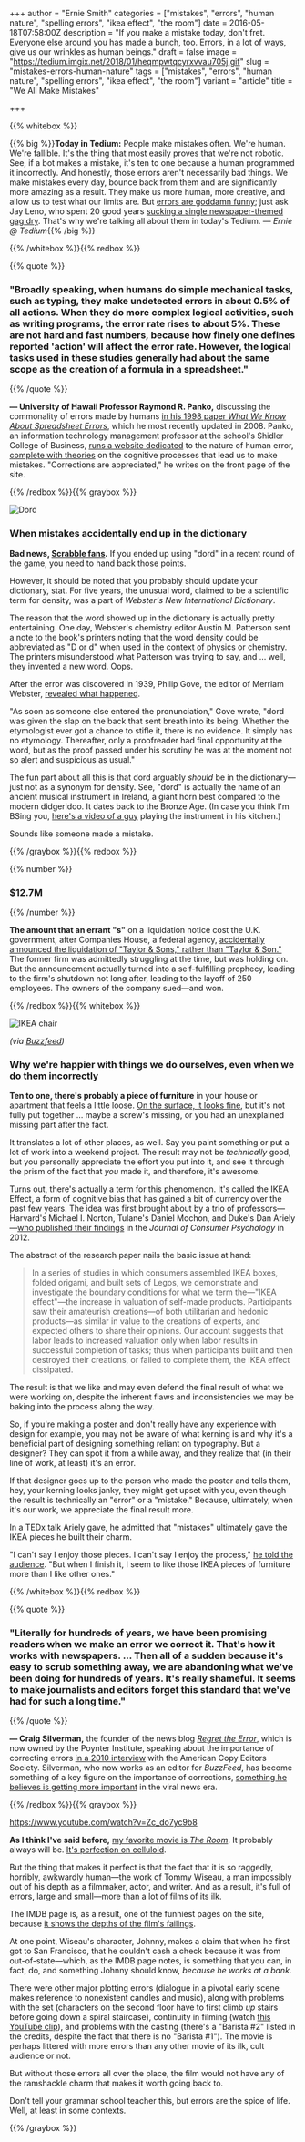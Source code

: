+++
author = "Ernie Smith"
categories = ["mistakes", "errors", "human nature", "spelling errors", "ikea effect", "the room"]
date = 2016-05-18T07:58:00Z
description = "If you make a mistake today, don't fret. Everyone else around you has made a bunch, too. Errors, in a lot of ways, give us our wrinkles as human beings."
draft = false
image = "https://tedium.imgix.net/2018/01/heqmpwtqcyrxvvau705j.gif"
slug = "mistakes-errors-human-nature"
tags = ["mistakes", "errors", "human nature", "spelling errors", "ikea effect", "the room"]
variant = "article"
title = "We All Make Mistakes"

+++

{{% whitebox %}}

{{% big %}}**Today in Tedium:** People make mistakes often. We're human. We're fallible. It's the thing that most easily proves that we're not robotic. See, if a bot makes a mistake, it's ten to one because a human programmed it incorrectly. And honestly, those errors aren't necessarily bad things. We make mistakes every day, bounce back from them and are significantly more amazing as a result. They make us more human, more creative, and allow us to test what our limits are. But [errors are goddamn funny](https://www.facebook.com/photo.php?fbid=10154313663934369); just ask Jay Leno, who spent 20 good years [sucking a single newspaper-themed gag dry](https://www.youtube.com/watch?v=Q6ZC5Jh_csQ). That's why we're talking all about them in today's Tedium. *— Ernie @ Tedium*{{% /big %}}

{{% /whitebox %}}{{% redbox %}}

{{% quote %}}
### "Broadly speaking, when humans do simple mechanical tasks, such as typing, they make undetected errors in about 0.5% of all actions. When they do more complex logical activities, such as writing programs, the error rate rises to about 5%. These are not hard and fast numbers, because how finely one defines reported 'action' will affect the error rate. However, the logical tasks used in these studies generally had about the same scope as the creation of a formula in a spreadsheet."
{{% /quote %}}

**— University of Hawaii Professor Raymond R. Panko,** discussing the commonality of errors made by humans [in his 1998 paper *What We Know About Spreadsheet Errors*](http://panko.shidler.hawaii.edu/SSR/Mypapers/whatknow.htm), which he most recently updated in 2008. Panko, an information technology management professor at the school's Shidler College of Business, [runs a website dedicated](http://panko.shidler.hawaii.edu/HumanErr/Index.htm) to the nature of human error, [complete with theories](http://panko.shidler.hawaii.edu/HumanErr/Theory.htm) on the cognitive processes that lead us to make mistakes. "Corrections are appreciated," he writes on the front page of the site.

{{% /redbox %}}{{% graybox %}}

![Dord](https://tedium.imgix.net/2018/01/ail8lcyqxhitrntibeth.jpg)

### When mistakes accidentally end up in the dictionary

**Bad news, [Scrabble fans](http://amzn.to/22fK3EL).** If you ended up using "dord" in a recent round of the game, you need to hand back those points.

However, it should be noted that you probably should update your dictionary, stat. For five years, the unusual word, claimed to be a scientific term for density, was a part of *Webster's New International Dictionary*.

The reason that the word showed up in the dictionary is actually pretty entertaining. One day, Webster's chemistry editor Austin M. Patterson sent a note to the book's printers noting that the word density could be abbreviated as "D or d" when used in the context of physics or chemistry. The printers misunderstood what Patterson was trying to say, and … well, they invented a new word. Oops.

After the error was discovered in 1939, Philip Gove, the editor of Merriam Webster, [revealed what happened](http://www.historychannel.com.au/classroom/day-in-history/456/erroneous-word-dord-is-discovered-in-dictionary).

"As soon as someone else entered the pronunciation," Gove wrote, "dord was given the slap on the back that sent breath into its being. Whether the etymologist ever got a chance to stifle it, there is no evidence. It simply has no etymology. Thereafter, only a proofreader had final opportunity at the word, but as the proof passed under his scrutiny he was at the moment not so alert and suspicious as usual." 

The fun part about all this is that dord arguably *should* be in the dictionary—just not as a synonym for density. See, "dord" is actually the name of an ancient musical instrument in Ireland, a giant horn best compared to the modern didgeridoo. It dates back to the Bronze Age. (In case you think I'm BSing you, [here's a video of a guy](https://www.youtube.com/watch?v=TIqCPMU0vfg) playing the instrument in his kitchen.)

Sounds like someone made a mistake.

{{% /graybox %}}{{% redbox %}}

{{% number %}}
### $12.7M
{{% /number %}}

**The amount that an errant "s"** on a liquidation notice cost the U.K. government, after Companies House, a federal agency, [accidentally announced the liquidation of "Taylor & Sons," rather than "Taylor & Son."](http://www.spectator.co.uk/2015/02/the-most-expensive-typing-error-ever/) The former firm was  admittedly struggling at the time, but was holding on. But the announcement actually turned into a self-fulfilling prophecy, leading to the firm's shutdown not long after, leading to the layoff of 250 employees. The owners of the company sued—and won.

{{% /redbox %}}{{% whitebox %}}

![IKEA chair](https://tedium.imgix.net/2018/01/jvftpwxpjfpcrvr1t2lk.jpg)

*(via [Buzzfeed](https://www.buzzfeed.com/saraboboltz/some-people-arent-very-good-at-ikea-af7c))*

### Why we're happier with things we do ourselves, even when we do them incorrectly

**Ten to one, there's probably a piece of furniture** in your house or apartment that feels a little loose. [On the surface, it looks fine](http://amzn.to/1TeTWC0), but it's not fully put together … maybe a screw's missing, or you had an unexplained missing part after the fact.

It translates a lot of other places, as well. Say you paint something or put a lot of work into a weekend project. The result may not be *technically* good, but you personally appreciate the effort you put into it, and see it through the prism of the fact that *you* made it, and therefore, it's awesome. 

Turns out, there's actually a term for this phenomenon. It's called the IKEA Effect, a form of cognitive bias that has gained a bit of currency over the past few years. The idea was first brought about by a trio of professors—Harvard's Michael I. Norton, Tulane's  Daniel Mochon, and Duke's Dan Ariely—[who published their findings](http://www.people.hbs.edu/mnorton/norton%20mochon%20ariely.pdf) in the *Journal of Consumer Psychology* in 2012.

The abstract of the research paper nails the basic issue at hand:

> In a series of studies in which consumers assembled IKEA boxes, folded origami, and built sets of Legos, we demonstrate and investigate the boundary conditions for what we term the—"IKEA effect"—the increase in valuation of self-made products. Participants saw their amateurish creations—of both utilitarian and hedonic products—as similar in value to the creations of experts, and expected others to share their opinions. Our account suggests that labor leads to increased valuation only when labor results in successful completion of tasks; thus when participants built and then destroyed their creations, or failed to complete them, the IKEA effect dissipated.

The result is that we like and may even defend the final result of what we were working on, despite the inherent flaws and inconsistencies we may be baking into the process along the way.

So, if you're making a poster and don't really have any experience with design for example, you may not be aware of what kerning is and why it's a beneficial part of designing something reliant on typography. But a designer? They can spot it from a while away, and they realize that (in their line of work, at least) it's an error.

If that designer goes up to the person who made the poster and tells them, hey, your kerning looks janky, they might get upset with you, even though the result is technically an "error" or a "mistake." Because, ultimately, when it's our work, we appreciate the final result more.

In a TEDx talk Ariely gave, he admitted that "mistakes" ultimately gave the IKEA pieces he built their charm.

"I can't say I enjoy those pieces. I can't say I enjoy the process," [he told the audience](https://www.ted.com/talks/dan_ariely_what_makes_us_feel_good_about_our_work). "But when I finish it, I seem to like those IKEA pieces of furniture more than I like other ones."

{{% /whitebox %}}{{% redbox %}}

{{% quote %}}
### "Literally for hundreds of years, we have been promising readers when we make an error we correct it. That's how it works with newspapers. … Then all of a sudden because it's easy to scrub something away, we are abandoning what we've been doing for hundreds of years. It's really shameful. It seems to make journalists and editors forget this standard that we've had for such a long time."
{{% /quote %}}

**— Craig Silverman,** the founder of the news blog [*Regret the Error*](http://regrettheerror.com/), which is now owned by the Poynter Institute, speaking about the importance of correcting errors [in a 2010 interview](http://digitalcommons.unl.edu/cgi/viewcontent.cgi?article=1055&context=journalismfacpub) with the American Copy Editors Society. Silverman, who now works as an editor for *BuzzFeed*, has become something of a key figure on the importance of corrections, [something he believes is getting more important](https://firstdraftnews.com/watch-craig-silverman-discuss-fake-news-sources-types-and-solutions/) in the viral news era.

{{% /redbox %}}{{% graybox %}}

https://www.youtube.com/watch?v=Zc_do7yc9b8

**As I think I've said before,** [my favorite movie is *The Room*](http://amzn.to/25aRD91). It probably always will be. [It's perfection on celluloid](https://www.youtube.com/watch?v=Zc_do7yc9b8).

But the thing that makes it perfect is that the fact that it is so raggedly, horribly, awkwardly human—the work of Tommy Wiseau, a man impossibly out of his depth as a filmmaker, actor, and writer. And as a result, it's full of errors, large and small—more than a lot of films of its ilk.

The IMDB page is, as a result, one of the funniest pages on the site, because [it shows the depths of the film's failings](http://www.imdb.com/title/tt0368226/goofs).

At one point, Wiseau's character, Johnny, makes a claim that when he first got to San Francisco, that he couldn't cash a check because it was from out-of-state—which, as the IMDB page notes, is something that you can, in fact, do, and something Johnny should know, *because he works at a bank*.

There were other major plotting errors (dialogue in a pivotal early scene makes reference to nonexistent candles and music), along with problems with the set (characters on the second floor have to first climb *up* stairs before going down a spiral staircase), continuity in filming (watch [this YouTube clip](https://www.youtube.com/watch?v=vOvlYPSrkU8)), and problems with the casting (there's a "Barista #2" listed in the credits, despite the fact that there is no "Barista #1"). The movie is perhaps littered with more errors than any other movie of its ilk, cult audience or not.

But without those errors all over the place, the film would not have any of the ramshackle charm that makes it worth going back to.

Don't tell your grammar school teacher this, but errors are the spice of life. Well, at least in some contexts.

{{% /graybox %}}